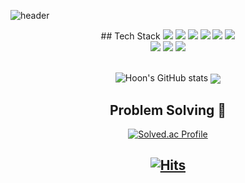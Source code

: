 <!--
**devch96/devch96** is a ✨ _special_ ✨ repository because its `README.md` (this file) appears on your GitHub profile.

Here are some ideas to get you started:

- 🔭 I’m currently working on ...
- 🌱 I’m currently learning ...
- 👯 I’m looking to collaborate on ...
- 🤔 I’m looking for help with ...
- 💬 Ask me about ...
- 📫 How to reach me: ...
- 😄 Pronouns: ...
- ⚡ Fun fact: ...
-->
![header](https://capsule-render.vercel.app/api?type=slice&color=auto&height=200&section=header&text=Hi%20There&desc=I'm%20Hoon&fontSize=60&rotate=14&fontAlignY=25&fontAlign=75&descAlignY=43&descAlign=80&&animation=twinkling)

<div align="center">
    ## Tech Stack
    <img src="https://img.shields.io/badge/JAVA-007396?style=for-the-badge&logo=java&logoColor=white"> 
     <img src="https://img.shields.io/badge/Spring-6DB33F?style=for-the-badge&logo=Spring&logoColor=white">
     <img src="https://img.shields.io/badge/SpringBoot-6DB33F?style=for-the-badge&logo=SpringBoot&logoColor=white">
     <img src="https://img.shields.io/badge/mysql-4479A1?style=for-the-badge&logo=mysql&logoColor=white">
     <img src="https://img.shields.io/badge/AWS-232F3E?style=for-the-badge&logo=Amazon AWS&logoColor=white">
     <img src="https://img.shields.io/badge/Python-3776AB?style=for-the-badge&logo=Python&logoColor=white">
    <br>
     <img src="https://img.shields.io/badge/SpringSecurity-6DB33F?style=for-the-badge&logo=SpringSecurity&logoColor=white">
     <img src="https://img.shields.io/badge/Django-092E20?style=for-the-badge&logo=Django&logoColor=white">
     <img src="https://img.shields.io/badge/Linux-FCC624?style=for-the-badge&logo=Linux&logoColor=white">
  <br>
  <br>

  ![Hoon's GitHub stats](https://github-readme-stats.vercel.app/api?username=devch96&show_icons=true&theme=radical)
  <img align="center" src="https://github-readme-stats.vercel.app/api/top-langs/?username=devch96&theme=dracula&exclude_repo=clone-web-scrapper,clone-zoom&hide=Procfile&layout=compact"/>
  
 
  ## Problem Solving :muscle: 

  [![Solved.ac Profile](http://mazassumnida.wtf/api/generate_badge?boj=chjung96)](https://solved.ac/chjung96)<br/>

[![Hits](https://hits.seeyoufarm.com/api/count/incr/badge.svg?url=https%3A%2F%2Fgithub.com%2Fdevch96&count_bg=%236FC82A&title_bg=%23555555&icon=fluentd.svg&icon_color=%23E7E7E7&title=hits&edge_flat=false)](https://hits.seeyoufarm.com)
  ---
</div>
 
